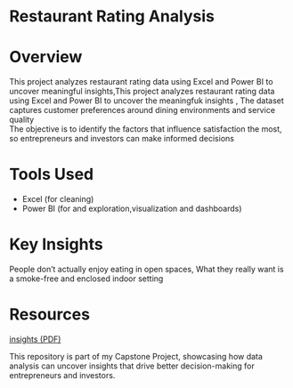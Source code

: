 # Restaurant Rating Analysis  

# Overview  
This project analyzes restaurant rating data using Excel and Power BI to uncover meaningful insights,This project analyzes restaurant rating data using Excel and Power BI to uncover the meaningfuk insights , The dataset captures customer preferences around dining environments and service quality  
The objective is to identify the factors that influence satisfaction the most, so entrepreneurs and investors can make informed decisions 

# Tools Used
- Excel (for cleaning)
- Power BI (for and exploration,visualization and dashboards)

# Key Insights
People don’t actually enjoy eating in open spaces, What they really want is a smoke-free and enclosed indoor setting  

# Resources
[insights (PDF) ](CAPSTONE%20PROJECT.PDF)  


This repository is part of my Capstone Project, showcasing how data analysis can uncover insights that drive better decision-making for entrepreneurs and investors.  
